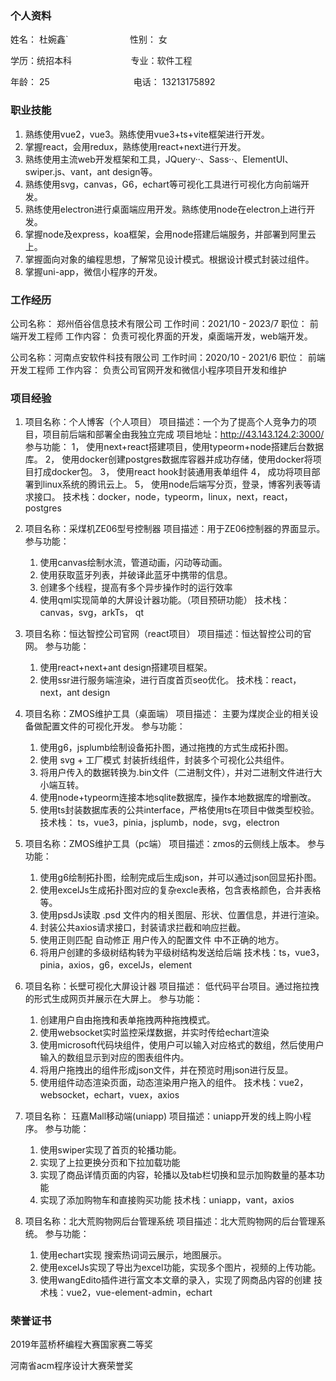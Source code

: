 
### 个人资料

姓名： 杜婉鑫`	&nbsp; &nbsp; &nbsp; &nbsp; &nbsp; &nbsp; &nbsp; &nbsp; &nbsp; &nbsp; &nbsp; &nbsp; 性别： 女	

学历：统招本科	&nbsp; &nbsp; &nbsp; &nbsp; &nbsp; &nbsp; &nbsp; &nbsp; &nbsp; &nbsp; &nbsp;&nbsp; 专业：软件工程		

年龄： 25	&nbsp; &nbsp; &nbsp; &nbsp; &nbsp; &nbsp; &nbsp; &nbsp; &nbsp; &nbsp; &nbsp; &nbsp; &nbsp; &nbsp; &nbsp; &nbsp; &nbsp;电话： 13213175892

### 职业技能
1.	熟练使用vue2，vue3。熟练使用vue3+ts+vite框架进行开发。
2.	掌握react，会用redux，熟练使用react+next进行开发。
3.	熟练使用主流web开发框架和工具，JQuery··、Sass··、ElementUI、swiper.js、vant，ant design等。
4.	熟练使用svg，canvas，G6，echart等可视化工具进行可视化方向前端开发。
5.	熟练使用electron进行桌面端应用开发。熟练使用node在electron上进行开发。
6.	掌握node及express，koa框架，会用node搭建后端服务，并部署到阿里云上。
7.	掌握面向对象的编程思想，了解常见设计模式。根据设计模式封装过组件。
8.	掌握uni-app，微信小程序的开发。

### 工作经历
公司名称： 郑州佰谷信息技术有限公司			工作时间：2021/10 - 2023/7
职位： 前端开发工程师
工作内容： 负责可视化界面的开发，桌面端开发，web端开发。

公司名称：河南点安软件科技有限公司 				工作时间：2020/10 - 2021/6
职位： 前端开发工程师
工作内容： 负责公司官网开发和微信小程序项目开发和维护

### 项目经验
1. 项目名称：个人博客（个人项目）
项目描述：一个为了提高个人竞争力的项目，项目前后端和部署全由我独立完成
项目地址：http://43.143.124.2:3000/
参与功能：
    1，	使用next+react搭建项目，使用typeorm+node搭建后台数据库。
    2，	使用docker创建postgres数据库容器并成功存储，使用docker将项目打成docker包。
    3，	使用react hook封装通用表单组件
    4，	成功将项目部署到linux系统的腾讯云上。
    5，	使用node后端写分页，登录，博客列表等请求接口。
技术栈：docker，node，typeorm，linux，next，react，postgres

2. 项目名称：采煤机ZE06型号控制器
项目描述：用于ZE06控制器的界面显示。
参与功能：
   1.	使用canvas绘制水流，管道动画，闪动等动画。
   2.	使用获取蓝牙列表，并破译此蓝牙中携带的信息。
   3.	创建多个线程，提高有多个异步操作时的运行效率
   4.	使用qml实现简单的大屏设计器功能。（项目预研功能）
技术栈：canvas，svg，arkTs， qt

3. 项目名称：恒达智控公司官网（react项目）
项目描述：恒达智控公司的官网。
参与功能：
   1.	使用react+next+ant design搭建项目框架。
   2.	使用ssr进行服务端渲染，进行百度首页seo优化。
技术栈：react，next，ant design

4. 项目名称：ZMOS维护工具（桌面端）
项目描述： 主要为煤炭企业的相关设备做配置文件的可视化开发。
参与功能：
   1. 使用g6，jsplumb绘制设备拓扑图，通过拖拽的方式生成拓扑图。 
   2. 使用 svg + 工厂模式 封装折线组件，封装多个可视化公共组件。
   3. 将用户传入的数据转换为.bin文件（二进制文件），并对二进制文件进行大小端互转。
   4. 使用node+typeorm连接本地sqlite数据库，操作本地数据库的增删改。
   5. 使用ts封装数据库表的公共interface，严格使用ts在项目中做类型校验。
技术栈： ts，vue3，pinia，jsplumb，node，svg，electron

5. 项目名称：ZMOS维护工具（pc端）
项目描述：zmos的云侧线上版本。
参与功能：
   1.	使用g6绘制拓扑图，绘制完成后生成json，并可以通过json回显拓扑图。
   2.	使用excelJs生成拓扑图对应的复杂excle表格，包含表格颜色，合并表格等。
   3.	使用psdJs读取 .psd 文件内的相关图层、形状、位置信息，并进行渲染。
   4.	封装公共axios请求接口，封装请求拦截和响应拦截。
   5.	使用正则匹配 自动修正 用户传入的配置文件 中不正确的地方。
   6.	将用户创建的多级树结构转为平级树结构发送给后端
技术栈：ts，vue3，pinia，axios，g6，excelJs，element

6. 项目名称：长壁可视化大屏设计器
项目描述： 低代码平台项目。通过拖拉拽的形式生成网页并展示在大屏上。
参与功能：
   1.	创建用户自由拖拽和表单拖拽两种拖拽模式。
   2.	使用websocket实时监控采煤数据，并实时传给echart渲染
   3.	使用microsoft代码块组件，使用户可以输入对应格式的数组，然后使用户输入的数组显示到对应的图表组件内。
   4.	将用户拖拽出的组件形成json文件，并在预览时用json进行反显。
   5.	使用<computed>组件动态渲染页面，动态渲染用户拖入的组件。
技术栈：vue2，websocket，echart，vuex，axios

7. 项目名称： 珏嘉Mall移动端(uniapp)
项目描述：uniapp开发的线上购小程序。 
参与功能：
   1.	使用swiper实现了首页的轮播功能。
   2.	实现了上拉更换分页和下拉加载功能
   3.	实现了商品详情页面的内容，轮播以及tab栏切换和显示加购数量的基本功能
   4.	实现了添加购物车和直接购买功能
技术栈：uniapp，vant，axios

8. 项目名称：北大荒购物网后台管理系统
项目描述：北大荒购物网的后台管理系统。 
参与功能：
   1.	使用echart实现 搜索热词词云展示，地图展示。
   2.	使用excelJs实现了导出为excel功能，实现多个图片，视频的上传功能。
   3.	使用wangEdito插件进行富文本文章的录入，实现了网商品内容的创建
技术栈：vue2，vue-element-admin，echart


### 荣誉证书
2019年蓝桥杯编程大赛国家赛二等奖

河南省acm程序设计大赛荣誉奖       

